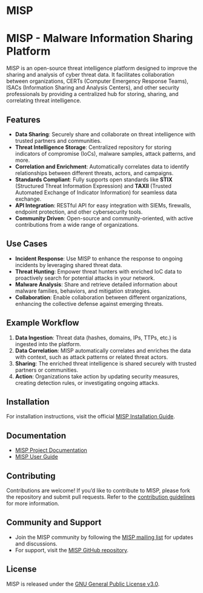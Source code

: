 # MISP

# MISP - Malware Information Sharing Platform

MISP is an open-source threat intelligence platform designed to improve the sharing and analysis of cyber threat data. It facilitates collaboration between organizations, CERTs (Computer Emergency Response Teams), ISACs (Information Sharing and Analysis Centers), and other security professionals by providing a centralized hub for storing, sharing, and correlating threat intelligence.

## Features
- **Data Sharing**: Securely share and collaborate on threat intelligence with trusted partners and communities.
- **Threat Intelligence Storage**: Centralized repository for storing indicators of compromise (IoCs), malware samples, attack patterns, and more.
- **Correlation and Enrichment**: Automatically correlates data to identify relationships between different threats, actors, and campaigns.
- **Standards Compliant**: Fully supports open standards like **STIX** (Structured Threat Information Expression) and **TAXII** (Trusted Automated Exchange of Indicator Information) for seamless data exchange.
- **API Integration**: RESTful API for easy integration with SIEMs, firewalls, endpoint protection, and other cybersecurity tools.
- **Community Driven**: Open-source and community-oriented, with active contributions from a wide range of organizations.

## Use Cases
- **Incident Response**: Use MISP to enhance the response to ongoing incidents by leveraging shared threat data.
- **Threat Hunting**: Empower threat hunters with enriched IoC data to proactively search for potential attacks in your network.
- **Malware Analysis**: Share and retrieve detailed information about malware families, behaviors, and mitigation strategies.
- **Collaboration**: Enable collaboration between different organizations, enhancing the collective defense against emerging threats.

## Example Workflow
1. **Data Ingestion**: Threat data (hashes, domains, IPs, TTPs, etc.) is ingested into the platform.
2. **Data Correlation**: MISP automatically correlates and enriches the data with context, such as attack patterns or related threat actors.
3. **Sharing**: The enriched threat intelligence is shared securely with trusted partners or communities.
4. **Action**: Organizations take action by updating security measures, creating detection rules, or investigating ongoing attacks.

## Installation
For installation instructions, visit the official [MISP Installation Guide](https://www.misp-project.org/installation/).

## Documentation
- [MISP Project Documentation](https://www.misp-project.org/documentation/)
- [MISP User Guide](https://www.misp-project.org/user-guide/)

## Contributing
Contributions are welcome! If you’d like to contribute to MISP, please fork the repository and submit pull requests. Refer to the [contribution guidelines](https://github.com/MISP/MISP/blob/master/CONTRIBUTING.md) for more information.

## Community and Support
- Join the MISP community by following the [MISP mailing list](https://www.misp-project.org/mailing-lists/) for updates and discussions.
- For support, visit the [MISP GitHub repository](https://github.com/MISP/MISP).

## License
MISP is released under the [GNU General Public License v3.0](https://www.gnu.org/licenses/gpl-3.0.html).

